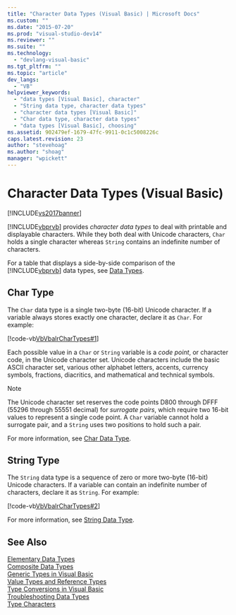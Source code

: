 ```yaml
---
title: "Character Data Types (Visual Basic) | Microsoft Docs"
ms.custom: ""
ms.date: "2015-07-20"
ms.prod: "visual-studio-dev14"
ms.reviewer: ""
ms.suite: ""
ms.technology: 
  - "devlang-visual-basic"
ms.tgt_pltfrm: ""
ms.topic: "article"
dev_langs: 
  - "VB"
helpviewer_keywords: 
  - "data types [Visual Basic], character"
  - "String data type, character data types"
  - "character data types [Visual Basic]"
  - "Char data type, character data types"
  - "data types [Visual Basic], choosing"
ms.assetid: 902479ef-1679-47fc-9911-0c1c5008226c
caps.latest.revision: 23
author: "stevehoag"
ms.author: "shoag"
manager: "wpickett"
---
```

# Character Data Types (Visual Basic)
[!INCLUDE[vs2017banner](../../../../includes/vs2017banner.md)]

[!INCLUDE[vbprvb](../../../../includes/vbprvb-md.md)] provides *character data types* to deal with printable and displayable characters. While they both deal with Unicode characters, `Char` holds a single character whereas `String` contains an indefinite number of characters.  
  
 For a table that displays a side-by-side comparison of the [!INCLUDE[vbprvb](../../../../includes/vbprvb-md.md)] data types, see [Data Types](../../../../visual-basic/language-reference/data-types/data-type-summary.md).  
  
## Char Type  
 The `Char` data type is a single two-byte (16-bit) Unicode character. If a variable always stores exactly one character, declare it as `Char`. For example:  
  
 [!code-vb[VbVbalrCharTypes#1](../../../../snippets/visualbasic/VS_Snippets_VBCSharp/vbvbalrchartypes/vb/module1.vb#1)]  
  
 Each possible value in a `Char` or `String` variable is a *code point*, or character code, in the Unicode character set. Unicode characters include the basic ASCII character set, various other alphabet letters, accents, currency symbols, fractions, diacritics, and mathematical and technical symbols.  
  
> [!NOTE]
>  The Unicode character set reserves the code points D800 through DFFF (55296 through 55551 decimal) for *surrogate pairs*, which require two 16-bit values to represent a single code point. A `Char` variable cannot hold a surrogate pair, and a `String` uses two positions to hold such a pair.  
  
 For more information, see [Char Data Type](../../../../visual-basic/language-reference/data-types/char-data-type.md).  
  
## String Type  
 The `String` data type is a sequence of zero or more two-byte (16-bit) Unicode characters. If a variable can contain an indefinite number of characters, declare it as `String`. For example:  
  
 [!code-vb[VbVbalrCharTypes#2](../../../../snippets/visualbasic/VS_Snippets_VBCSharp/vbvbalrchartypes/vb/module1.vb#2)]  
  
 For more information, see [String Data Type](../../../../visual-basic/language-reference/data-types/string-data-type.md).  
  
## See Also  
 [Elementary Data Types](../../../../visual-basic/programming-guide/language-features/data-types/elementary-data-types.md)   
 [Composite Data Types](../../../../visual-basic/programming-guide/language-features/data-types/composite-data-types.md)   
 [Generic Types in Visual Basic](../../../../visual-basic/programming-guide/language-features/data-types/generic-types.md)   
 [Value Types and Reference Types](../../../../visual-basic/programming-guide/language-features/data-types/value-types-and-reference-types.md)   
 [Type Conversions in Visual Basic](../../../../visual-basic/programming-guide/language-features/data-types/type-conversions.md)   
 [Troubleshooting Data Types](../../../../visual-basic/programming-guide/language-features/data-types/troubleshooting-data-types.md)   
 [Type Characters](../../../../visual-basic/programming-guide/language-features/data-types/type-characters.md)